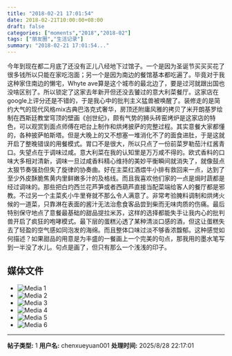 ```yaml
---
title: "2018-02-21 17:01:54"
date: 2018-02-21T10:00:00+08:00
draft: false
categories: ["moments","2018","2018-02"]
tags: ["朋友圈","生活记录"]
summary: "2018-02-21 17:01:54..."
---
```


今年到现在都二月底了还没有正儿八经地下过馆子。一个是因为圣诞节买买买花了很多钱所以只能在家吃泡面；另一个是因为南边的餐馆基本都吃遍了。毕竟对于我这种家住南边的懒宅，Whyte ave算是这个城市的最北边了，要是过河就跟出国也没啥区别了。所以锁定了这家去年新开但还没去饕过的意大利菜餐厅。这家店在google上评分还是不错的，于是我心中的批判主义猛兽被唤醒了。装修走的是简约大气的现代风格mix古典巴洛克式奢华，房顶还附庸风雅的拷贝了米开朗基罗绘制在西斯廷教堂穹顶的壁画《创世纪》，颇有气势的狮头砖窑烤炉是这家店的特色，可以观赏到面点师傅在吧台上制作和烘烤披萨的完整过程。其实意餐大家都懂的，各种披萨帕斯塔。但是大晚上的又不想塞一堆消化不了的面食进肚，于是这就开启了整晚错误的用餐模式。胃口不是很大，所以只点了一份前菜罗勒茄汁红酱青口。失望点在于调味过咸。意大利菜在我的认知里是万万咸不得的。欧式香料的口味大多相对清新，调味一旦过咸香料精心维持的美妙平衡瞬间就消失了，就像鼓点太狠节奏强劲但失了旋律的协奏曲。好在主菜红酒煨牛小排有救回来一点，达到了至少外皮酥脆焦黄内里鲜嫩多汁的及格线。而且我喜欢他们家的一点是焗时蔬都是经过调味的。那些把白灼西兰花芦笋或者西葫芦直接当配菜端给客人的餐厅都是邪教。不过另一个主菜炙小牛里脊就不那么令人满意了。非常考验腌料调制和烘烤火候的一道菜，只靠淋在表面的酱汁无法治愈食客品尝到柴而无味肉质的伤痛。最后特别保守地点了意餐最基础的甜品提拉米苏，这样的选择都能失手让我内心的批判兽开启了疯狂的咆哮模式。最下层的蛋糕沁透了某种清淡口感的酒，但这让蛋糕失去了轻盈的空气感如同泡发的海绵。而且整体口味过淡不够香浓馥郁。这种感觉如何描述？如果甜品的用意是为丰盛的一餐画上一个完美的句点，那我用的墨水笔写到一半没了水儿。句点是画了，但只有那么一个浅浅的印子。

## 媒体文件

- ![Media 1](/Moments/photos/2018-02-21/201802211701540.jpg)
- ![Media 2](/Moments/photos/2018-02-21/201802211701541.jpg)
- ![Media 3](/Moments/photos/2018-02-21/201802211701542.jpg)
- ![Media 4](/Moments/photos/2018-02-21/201802211701543.jpg)
- ![Media 5](/Moments/photos/2018-02-21/201802211701544.jpg)
- ![Media 6](/Moments/photos/2018-02-21/201802211701545.jpg)

---

**帖子类型:** 1
**用户名:** chenxueyuan001
**处理时间:** 2025/8/28 22:17:01